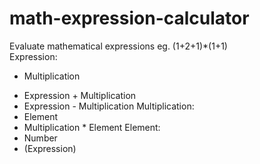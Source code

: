 # math-expression-calculator
Evaluate mathematical expressions eg. (1+2+1)*(1+1)\
Expression: 
  - Multiplication
  * Expression + Multiplication
  * Expression - Multiplication
Multiplication:
  * Element
  * Multiplication * Element
Element:
  * Number
  * (Expression)
